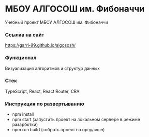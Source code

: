 # МБОУ АЛГОСОШ им. Фибоначчи

 Учебный проект МБОУ АЛГОСОШ им. Фибоначчи

 ### Ссылка на сайт
 https://garri-99.github.io/algososh/

 ### Функционал
 Визуализация алгоритмов и структур данных

 ### Стек
 TypeScript, React, React Router, CRA

 ### Инструкция по развертыванию
 - npm install
 - npm start (запустить проект на локальном сервере в режиме разарботки)
 - npm run build (собрать проект на продакшн)
